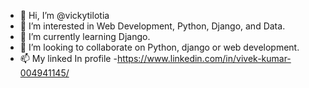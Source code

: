 - 👋 Hi, I’m @vickytilotia
- 👀 I’m interested in Web Development, Python, Django, and Data.
- 🌱 I’m currently learning Django.
- 💞️ I’m looking to collaborate on Python, django or web development.
- 📫 My linked In profile -https://www.linkedin.com/in/vivek-kumar-004941145/

<!---
vickytilotia/vickytilotia is a ✨ special ✨ repository because its `README.md` (this file) appears on your GitHub profile.
You can click the Preview link to take a look at your changes.
--->
